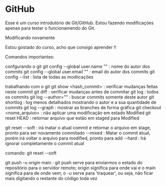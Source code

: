# GitHub

Esse é um curso introdutório de Git/GitHub.
Estou fazendo modificações apenas para testar o
funcionamendo do Git.

Modificando novamente


Estou gostado do curso, acho que consigo aprender !!

Comandos importantes:

confgurando o git
git config --global user.name "" : nome do autor dos commits
git config --global user.email "" : email do autor dos commits
git config --list : lista de todas as modiicações

trabalhando com o git
git show <hash_commit> : verificar mudanças feitas neste commit
git diff : verificar mudanças antes de commitar
git log : todos os commits
git log --author="" : buscar commits somente deste autor
git shortlog : log menos detalhados mostrando o autor e a sua quantidade de commits
git log --graph : mostrar as branches de forma gráfica
git checkout <nome_arquivo> : não aplicar uma modificação em estado Modified
git reset HEAD <arquivo> : retornar arquivo que estão em staged para Modified

git reset --soft : irá matar o atual commit e retornar o arquivo em stage, pronto
		   para ser novamente commitado
	  --mixed : Matar o commit atual, porém irá voltar o arquivo para modified, pronto para
	  	    add
	  --hard : Irá ignorar completamente o commit atual

comando: git reset --soft <hash na qual eu quero retornar>

git push -u origin main : git push serve para enviarmos o estado do repositório para o servidor
                          remoto; origin significa para onde vai e o main significa para de onde 
                          vem; o -u serve para 'traquear', ou seja, não ficar mais digitando
                          o restante do código toda vez
